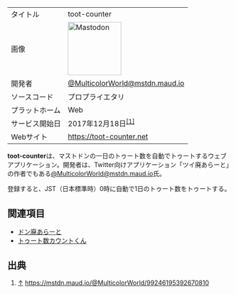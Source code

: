 <div>

|                |                                                                                                                                                                                                                                                                                                        |
|----------------|--------------------------------------------------------------------------------------------------------------------------------------------------------------------------------------------------------------------------------------------------------------------------------------------------------|
| タイトル       | toot-counter                                                                                                                                                                                                                                                                                           |
| 画像           | [<img src="/images/thumb/0/00/Mastodon_logo.png/120px-Mastodon_logo.png" srcset="/images/thumb/0/00/Mastodon_logo.png/180px-Mastodon_logo.png 1.5x, /images/0/00/Mastodon_logo.png 2x" width="120" height="120" alt="Mastodon" />](/%E3%83%95%E3%82%A1%E3%82%A4%E3%83%AB:Mastodon_logo.png "Mastodon") |
| 開発者         | <a href="https://mstdn.maud.io/@MulticolorWorld" rel="nofollow">@MulticolorWorld@mstdn.maud.io</a>                                                                                                                                                                                                     |
| ソースコード   | プロプライエタリ                                                                                                                                                                                                                                                                                       |
| プラットホーム | Web                                                                                                                                                                                                                                                                                                    |
| サービス開始日 | 2017年12月18日<sup>[\[1\]](#cite_note-1)</sup>                                                                                                                                                                                                                                                         |
| Webサイト      | <a href="https://toot-counter.net" rel="nofollow">https://toot-counter.net</a>                                                                                                                                                                                                                         |

  
**toot-counter**は、マストドンの一日のトゥート数を自動でトゥートするウェブアプリケーション。開発者は、Twitter向けアプリケーション「ツイ廃あらーと」の作者でもある<a href="https://mstdn.maud.io/@MulticolorWorld" rel="nofollow">@MulticolorWorld@mstdn.maud.io</a>氏。

登録すると、JST（日本標準時）0時に自動で1日のトゥート数をトゥートする。

## 関連項目

-   [ドン廃あらーと](/%E3%83%89%E3%83%B3%E5%BB%83%E3%81%82%E3%82%89%E3%83%BC%E3%81%A8 "ドン廃あらーと")
-   [トゥート数カウントくん](/%E3%83%88%E3%82%A5%E3%83%BC%E3%83%88%E6%95%B0%E3%82%AB%E3%82%A6%E3%83%B3%E3%83%88%E3%81%8F%E3%82%93 "トゥート数カウントくん")

## 出典

<div>

1.  [↑](#cite_ref-1) <a href="https://mstdn.maud.io/@MulticolorWorld/99246195392670810" rel="nofollow">https://mstdn.maud.io/@MulticolorWorld/99246195392670810</a>

</div>

</div>
